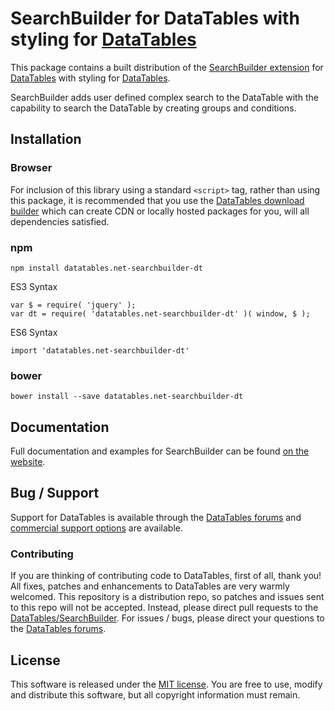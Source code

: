 # SearchBuilder for DataTables with styling for [DataTables](https://datatables.net/)

This package contains a built distribution of the [SearchBuilder extension](https://datatables.net/extensions/SearchBuilder) for [DataTables](https://datatables.net/) with styling for [DataTables](https://datatables.net/).

SearchBuilder adds user defined complex search to the DataTable with the capability to search the DataTable by creating groups and conditions.


## Installation

### Browser

For inclusion of this library using a standard `<script>` tag, rather than using this package, it is recommended that you use the [DataTables download builder](//datatables.net/download) which can create CDN or locally hosted packages for you, will all dependencies satisfied.

### npm

```
npm install datatables.net-searchbuilder-dt
```

ES3 Syntax
```
var $ = require( 'jquery' );
var dt = require( 'datatables.net-searchbuilder-dt' )( window, $ );
```

ES6 Syntax
```
import 'datatables.net-searchbuilder-dt'
```

### bower

```
bower install --save datatables.net-searchbuilder-dt
```



## Documentation

Full documentation and examples for SearchBuilder can be found [on the website](https://datatables.net/extensions/searchbuilder).


## Bug / Support

Support for DataTables is available through the [DataTables forums](//datatables.net/forums) and [commercial support options](//datatables.net/support) are available.


### Contributing

If you are thinking of contributing code to DataTables, first of all, thank you! All fixes, patches and enhancements to DataTables are very warmly welcomed. This repository is a distribution repo, so patches and issues sent to this repo will not be accepted. Instead, please direct pull requests to the [DataTables/SearchBuilder](http://github.com/DataTables/SearchBuilder). For issues / bugs, please direct your questions to the [DataTables forums](//datatables.net/forums).


## License

This software is released under the [MIT license](//datatables.net/license). You are free to use, modify and distribute this software, but all copyright information must remain.

